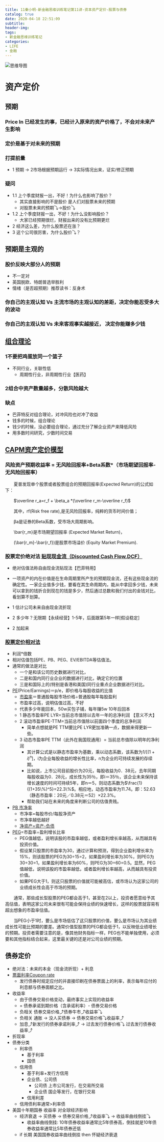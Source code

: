 ```yaml
---
title: 11秦小明-新金融思维训练笔记第11讲-资本资产定价-股票与债券
catalog: true
date: 2020-04-18 22:51:09
subtitle:
header-img:
tags:
- 新金融思维训练笔记
categories:
- LIFE
- 金融
---
```


![思维导图]()

# 资产定价

## 预期

### Price In 已经发生的事，已经计入原来的资产价格了，不会对未来产生影响

### 定价是基于对未来的预期

### 打提前量

- 1 预期 -> 2市场根据预期运行 -> 3实际情况出来，证实/修正预期

### 疑问

- 1.1 上个季度财报一出，不好！为什么也影响了股价？
  - 其实直接影响的不是股价 是人们对股票未来的预期
  - 对股票未来的预期⤵->股价⤵
- 1.2 上个季度财报一出，不好！为什么没影响股价？
  - 大家已经预期很烂，财报出来的没有比预期更烂
- 2 经济这么差，为什么股票还在涨？
- 3 这个公司很厉害，为什么股价⤵？

## 预期是主观的

### 股价反映大部分人的预期

- 不一定对
- 英国脱欧、特朗普选举胜利
- 情绪（是否超预期）推荐读书：反身术

### 你自己的主观认知 Vs 主流市场的主观认知的差距，决定你能忍受多大的波动

### 你自己的主观认知 Vs 未来客观事实越接近， 决定你能赚多少钱

## [组合理论](https://wiki.mbalib.com/wiki/%E6%8A%95%E8%B5%84%E7%BB%84%E5%90%88%E7%90%86%E8%AE%BA)

### 1不要把鸡蛋放同一个篮子

- 不同行业，关联性低
  - 周期性行业，非周期性行业【医药】

### 2组合中资产数量越多，分散风险越大

### 缺点

- 巴菲特反对组合理论，对冲风险也对冲了收益
- 钱多的时候，组合理论
- 钱少的时候，没必要组合理论，通过充分了解企业资产来降低风险
- 用多数时间研究，少数时间交易

## [CAPM资产定价模型](https://wiki.mbalib.com/wiki/%E8%B5%84%E6%9C%AC%E8%B5%84%E4%BA%A7%E5%AE%9A%E4%BB%B7%E6%A8%A1%E5%9E%8B)

### 风险资产预期收益率 = 无风险回报率+Beta系数*（市场期望回报率-无风险回报率）

　　夏普发现单个股票或者股票组合的预期回报率(Expected Return)的公式如下：

　　$\overline r_a=r_f + \beta_a *(\overline r_m-\overline r_f)$

　　其中，rf(Risk free rate),是无风险回报率，纯粹的货币时间价值；

　　βa是证券的Beta系数，受市场大周期影响。

　　\bar{r_m}是市场期望回报率 (Expected Market Return)，

　　(\bar{r_m}-\bar{r_f})是股票市场溢价 (Equity Market Premium).

### 股票定价绝对法 [贴现现金流（Discounted Cash Flow,DCF）](https://wiki.mbalib.com/wiki/DCF)

- 绝对估值法称自由现金流贴现法【巴菲特用】

- 一项资产的内在价值是在生命周期里所产生的预期现金流，还有这些现金流的确定性。一家企业值多少钱，要看在其生命周期内，能从中拿回多少钱，未来可以拿到的钱折合到现在的钱是多少，然后通过总数和我们付出的金钱对比，看划算不划算。

- 1 估计公司未来自由现金流折现
- 2 多少年？无限期【永续经营】1-5年，后面跟第5年一样[假设稳定]
- 2 加起来

### [股票定价相对法](https://wiki.mbalib.com/wiki/相对估值)

- 利润*倍数
- 相对估值包括PE、PB、PEG、EV/EBITDA等估值法。
- 通常的做法是对比
  - 一个是和该公司历史数据进行对比，
  - 二是和国内同行业企业的数据进行对比，确定它的位置
  - 三是和国际上的(特别是香港和美国)同行业重点企业数据进行对比。
- [PE](https://wiki.mbalib.com/wiki/市盈率)(Price/Earnings)＝p/e，即价格与每股收益的比值
  - [市盈率](https://www.zhihu.com/question/20245733)＝普通股每股市场价格÷普通股每年每股盈利
  - 市盈率过高，说明估值过高，不好
  - 代表多少年能回本，50w买包子铺，每年赚5w 10年后回本
  - 1 静态市盈率PE LYR=当前总市值除以去年一年的总净利润 【意义不大】
  - 2 滚动市盈率PE-TTM=当前总市值除以前面四个季度的总净利润
    - 简单点想就是PE TTM要比PE LYR更加准确一点，数据来得更新一些。
  - 3 动态市盈率PE TTM（此外在我国现通用）= 当前总市值除以明年的净利润
    - 其计算公式是以静态市盈率为基数，乘以动态系数，该系数为$1 / [(1 + i)^n]$，i为企业每股收益的增长性比率，n为企业的可持续发展的存续期。
    - 比如说，上市公司目前股价为20元，每股收益为0．38元，去年同期每股收益为0．28元，成长性为35％，即i＝35％，该企业未来保持该增长速度的时间可持续5年，即n＝5，则动态系数为$\frac{1}{(1+35\%)^5}=22.3\%$。相应地，动态市盈率为11.74。即：52.63（静态市盈率：20元／0.38元＝52）×22.3%。
    - 帮助我们站在未来的角度来判断公司的估值贵贱。
- [PB 市净率](https://wiki.mbalib.com/wiki/%E5%B8%82%E5%87%80%E7%8E%87)
  - 市净率=每股市价/每股净资产
  - 市净率越低越好
  - [净资产=资产-负债](https://wiki.mbalib.com/wiki/%E5%87%80%E8%B5%84%E4%BA%A7)
- [PEG](https://wiki.mbalib.com/wiki/PEG)=市盈率÷盈利增长比率
  - PEG值越低，说明该股的市盈率越低，或者盈利增长率越高，从而越具有投资价值。
  - 假设某只股票的市盈率为30，通过计算和预测，得到企业盈利增长率为15%，则该股票的PEG为30÷15=2，如果盈利增长率为30%，则PEG为30÷30=1，如果盈利增长率为60%，则PEG为30÷60=0.5。显然，PEG值越低，说明该股的市盈率越低，或者盈利增长率越高，从而越具有投资价值。
  - 如果PEG大于1，则这只股票的价值就可能被高估，或市场认为这家公司的业绩成长性会高于市场的预期。

　　通常，那些成长型股票的PEG都会高于1，甚至在2以上，投资者愿意给予其高估值，表明这家公司未来很有可能会保持业绩的快速增长，这样的股票就容易有超出想象的市盈率估值。

　　当PEG小于1时，要么是市场低估了这只股票的价值，要么是市场认为其业绩成长性可能比预期的要差。通常价值型股票的PEG都会低于1，以反映低业绩增长的预期。投资者需要注意的是，像其他财务指标一样，PEG也不能单独使用，必须要和其他指标结合起来，这里最关键的还是对公司业绩的预期。

## 债券定价

- 绝对法：未来的本金（现金流折现）+ 利息
- [票面利率Coupon rate](https://wiki.mbalib.com/wiki/%E7%A5%A8%E9%9D%A2%E5%88%A9%E7%8E%87)
  - 发行债券时规定应付的并直接印刷在债券票面上的利率，表示每年应付的利息额与债券面额之比。
- 收益率
  - 由于债券交易价格变动，最终事实上实现的收益率
  - = 债券承诺到期价格（含承诺利率）- 债券交易价格
  - 负相关 债券交易价格⤴债券牛市⤴收益率⤵
  - 负相关 通胀 -> 没人买债券 -> 债券交易价格⤵收益率⤴
  - 加息⤴新发行的债券承诺利率⤴ -> 过去发行债券价格⤵  过去发行债券收益率⤴
- 折现率
- 债券分类
  - 利率债
    - 基于利率
    - 国债
  - 信用债
    - 基于利率+发行方信用
    - 企业债、公司债
      - 公司债 上市公司发行，在交易所交易
      - 企业债 国企等发行，在银行交易
    - 信用利差
  - 信用债利率通常>利率债
- 美国十年期国券 收益率 对全球经济影响
  - 经济衰退 -> 买债券 -> 债券交易价格⤴收益率⤵ -> 收益率曲线倒挂⤵
    - 收益率曲线倒挂: 10年债券收益率通常比5年债券高，倒挂就是10年债券收益率通常比5年债券还低
  - if 长期 美国国券收益率曲线倒挂 then 怀疑经济衰退
